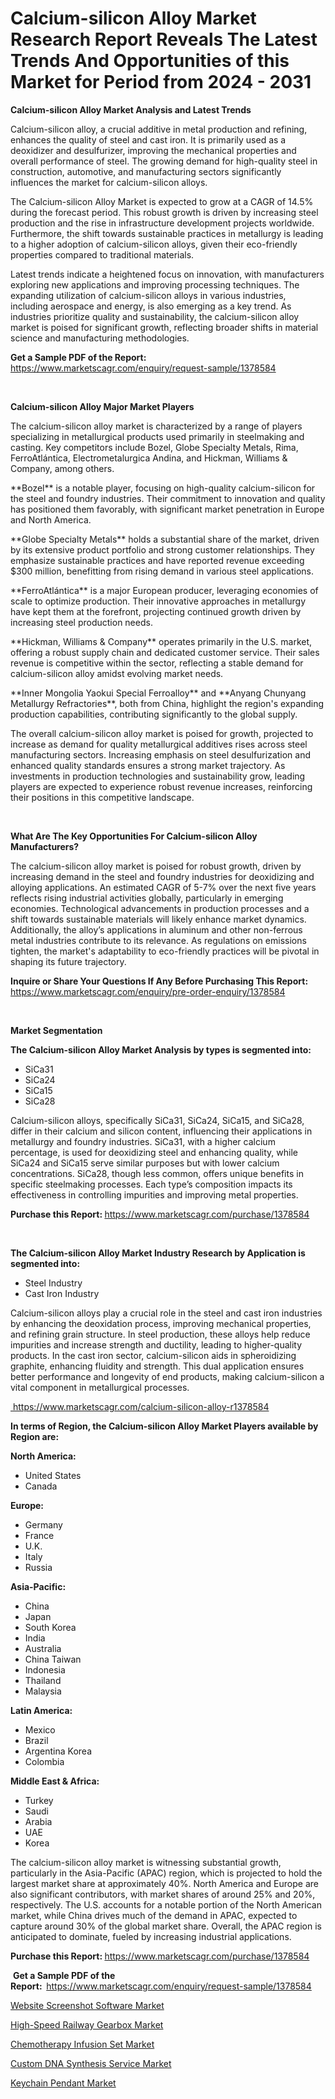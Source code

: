 <p><h1>Calcium-silicon Alloy Market Research Report Reveals The Latest Trends And Opportunities of this Market for Period from 2024 - 2031</h1></p><p><strong>Calcium-silicon Alloy Market Analysis and Latest Trends</strong></p>
<p><p>Calcium-silicon alloy, a crucial additive in metal production and refining, enhances the quality of steel and cast iron. It is primarily used as a deoxidizer and desulfurizer, improving the mechanical properties and overall performance of steel. The growing demand for high-quality steel in construction, automotive, and manufacturing sectors significantly influences the market for calcium-silicon alloys.</p><p>The Calcium-silicon Alloy Market is expected to grow at a CAGR of 14.5% during the forecast period. This robust growth is driven by increasing steel production and the rise in infrastructure development projects worldwide. Furthermore, the shift towards sustainable practices in metallurgy is leading to a higher adoption of calcium-silicon alloys, given their eco-friendly properties compared to traditional materials.</p><p>Latest trends indicate a heightened focus on innovation, with manufacturers exploring new applications and improving processing techniques. The expanding utilization of calcium-silicon alloys in various industries, including aerospace and energy, is also emerging as a key trend. As industries prioritize quality and sustainability, the calcium-silicon alloy market is poised for significant growth, reflecting broader shifts in material science and manufacturing methodologies.</p></p>
<p><strong>Get a Sample PDF of the Report:&nbsp;</strong> <a href="https://www.marketscagr.com/enquiry/request-sample/1378584?utm_campaign=1789&utm_medium=2&utm_source=Github&utm_content=ia&utm_term=05122024&utm_id=calcium-silicon-alloy">https://www.marketscagr.com/enquiry/request-sample/1378584</a></p>
<p>&nbsp;</p>
<p><strong>Calcium-silicon Alloy Major Market Players</strong></p>
<p><p>The calcium-silicon alloy market is characterized by a range of players specializing in metallurgical products used primarily in steelmaking and casting. Key competitors include Bozel, Globe Specialty Metals, Rima, FerroAtlántica, Electrometalurgica Andina, and Hickman, Williams & Company, among others.</p><p>**Bozel** is a notable player, focusing on high-quality calcium-silicon for the steel and foundry industries. Their commitment to innovation and quality has positioned them favorably, with significant market penetration in Europe and North America.</p><p>**Globe Specialty Metals** holds a substantial share of the market, driven by its extensive product portfolio and strong customer relationships. They emphasize sustainable practices and have reported revenue exceeding $300 million, benefitting from rising demand in various steel applications.</p><p>**FerroAtlántica** is a major European producer, leveraging economies of scale to optimize production. Their innovative approaches in metallurgy have kept them at the forefront, projecting continued growth driven by increasing steel production needs.</p><p>**Hickman, Williams & Company** operates primarily in the U.S. market, offering a robust supply chain and dedicated customer service. Their sales revenue is competitive within the sector, reflecting a stable demand for calcium-silicon alloy amidst evolving market needs.</p><p>**Inner Mongolia Yaokui Special Ferroalloy** and **Anyang Chunyang Metallurgy Refractories**, both from China, highlight the region's expanding production capabilities, contributing significantly to the global supply.</p><p>The overall calcium-silicon alloy market is poised for growth, projected to increase as demand for quality metallurgical additives rises across steel manufacturing sectors. Increasing emphasis on steel desulfurization and enhanced quality standards ensures a strong market trajectory. As investments in production technologies and sustainability grow, leading players are expected to experience robust revenue increases, reinforcing their positions in this competitive landscape.</p></p>
<p>&nbsp;</p>
<p><strong>What Are The Key Opportunities For Calcium-silicon Alloy Manufacturers?</strong></p>
<p><p>The calcium-silicon alloy market is poised for robust growth, driven by increasing demand in the steel and foundry industries for deoxidizing and alloying applications. An estimated CAGR of 5-7% over the next five years reflects rising industrial activities globally, particularly in emerging economies. Technological advancements in production processes and a shift towards sustainable materials will likely enhance market dynamics. Additionally, the alloy’s applications in aluminum and other non-ferrous metal industries contribute to its relevance. As regulations on emissions tighten, the market's adaptability to eco-friendly practices will be pivotal in shaping its future trajectory.</p></p>
<p><strong>Inquire or Share Your Questions If Any Before Purchasing This Report:</strong> <a href="https://www.marketscagr.com/enquiry/pre-order-enquiry/1378584?utm_campaign=1789&utm_medium=2&utm_source=Github&utm_content=ia&utm_term=05122024&utm_id=calcium-silicon-alloy">https://www.marketscagr.com/enquiry/pre-order-enquiry/1378584</a></p>
<p>&nbsp;</p>
<p><strong>Market Segmentation</strong></p>
<p><strong>The Calcium-silicon Alloy Market Analysis by types is segmented into:</strong></p>
<p><ul><li>SiCa31</li><li>SiCa24</li><li>SiCa15</li><li>SiCa28</li></ul></p>
<p><p>Calcium-silicon alloys, specifically SiCa31, SiCa24, SiCa15, and SiCa28, differ in their calcium and silicon content, influencing their applications in metallurgy and foundry industries. SiCa31, with a higher calcium percentage, is used for deoxidizing steel and enhancing quality, while SiCa24 and SiCa15 serve similar purposes but with lower calcium concentrations. SiCa28, though less common, offers unique benefits in specific steelmaking processes. Each type’s composition impacts its effectiveness in controlling impurities and improving metal properties.</p></p>
<p><strong>Purchase this Report:&nbsp;</strong><a href="https://www.marketscagr.com/purchase/1378584?utm_campaign=1789&utm_medium=2&utm_source=Github&utm_content=ia&utm_term=05122024&utm_id=calcium-silicon-alloy">https://www.marketscagr.com/purchase/1378584</a></p>
<p>&nbsp;</p>
<p><strong>The Calcium-silicon Alloy Market Industry Research by Application is segmented into:</strong></p>
<p><ul><li>Steel Industry</li><li>Cast Iron Industry</li></ul></p>
<p><p>Calcium-silicon alloys play a crucial role in the steel and cast iron industries by enhancing the deoxidation process, improving mechanical properties, and refining grain structure. In steel production, these alloys help reduce impurities and increase strength and ductility, leading to higher-quality products. In the cast iron sector, calcium-silicon aids in spheroidizing graphite, enhancing fluidity and strength. This dual application ensures better performance and longevity of end products, making calcium-silicon a vital component in metallurgical processes.</p></p>
<p><a href="https://www.marketscagr.com/calcium-silicon-alloy-r1378584?utm_campaign=1789&utm_medium=2&utm_source=Github&utm_content=ia&utm_term=05122024&utm_id=calcium-silicon-alloy">&nbsp;https://www.marketscagr.com/calcium-silicon-alloy-r1378584</a></p>
<p><strong>In terms of Region, the Calcium-silicon Alloy Market Players available by Region are:</strong></p>
<p>
    <p> <strong> North America: </strong>
        <ul>
            <li>United States</li>
            <li>Canada</li>
        </ul>
        </p> 
    <p> <strong> Europe: </strong>
        <ul>
            <li>Germany</li>
            <li>France</li>
            <li>U.K.</li>
            <li>Italy</li>
            <li>Russia</li>
        </ul>
        </p> 
    <p> <strong> Asia-Pacific: </strong>
        <ul>
            <li>China</li>
            <li>Japan</li>
            <li>South Korea</li>
            <li>India</li>
            <li>Australia</li>
            <li>China Taiwan</li>
            <li>Indonesia</li>
            <li>Thailand</li>
            <li>Malaysia</li>
        </ul>
        </p> 
    <p> <strong> Latin America: </strong>
        <ul>
            <li>Mexico</li>
            <li>Brazil</li>
            <li>Argentina Korea</li>
            <li>Colombia</li>
        </ul>
        </p> 
    <p> <strong> Middle East & Africa: </strong>
        <ul>
            <li>Turkey</li>
            <li>Saudi</li>
            <li>Arabia</li>
            <li>UAE</li>
            <li>Korea</li>
        </ul>
    </p>
    </p>
<p><p>The calcium-silicon alloy market is witnessing substantial growth, particularly in the Asia-Pacific (APAC) region, which is projected to hold the largest market share at approximately 40%. North America and Europe are also significant contributors, with market shares of around 25% and 20%, respectively. The U.S. accounts for a notable portion of the North American market, while China drives much of the demand in APAC, expected to capture around 30% of the global market share. Overall, the APAC region is anticipated to dominate, fueled by increasing industrial applications.</p></p>
<p><strong>Purchase this Report: </strong><a href="https://www.marketscagr.com/purchase/1378584?utm_campaign=1789&utm_medium=2&utm_source=Github&utm_content=ia&utm_term=05122024&utm_id=calcium-silicon-alloy">https://www.marketscagr.com/purchase/1378584</a></p>
<p>&nbsp;<strong>Get a Sample PDF of the Report:&nbsp;&nbsp;</strong><a href="https://www.marketscagr.com/enquiry/request-sample/1378584?utm_campaign=1789&utm_medium=2&utm_source=Github&utm_content=ia&utm_term=05122024&utm_id=calcium-silicon-alloy">https://www.marketscagr.com/enquiry/request-sample/1378584</a></p>
<p><strong></strong></p>
<p><p><a href="https://www.linkedin.com/pulse/market-trends-report-analyzing-website-screenshot-software-q4ete?utm_campaign=1789&utm_medium=2&utm_source=Github&utm_content=ia&utm_term=05122024&utm_id=calcium-silicon-alloy">Website Screenshot Software Market</a></p><p><a href="https://issuu.com/reportprime-2/docs/high-speed-railway-gearbox-market-size-2030.pptx?utm_campaign=1789&utm_medium=2&utm_source=Github&utm_content=ia&utm_term=05122024&utm_id=calcium-silicon-alloy">High-Speed Railway Gearbox Market</a></p><p><a href="https://www.linkedin.com/pulse/chemotherapy-infusion-set-market-size-forecast-2024-2031-bzkbf?utm_campaign=1789&utm_medium=2&utm_source=Github&utm_content=ia&utm_term=05122024&utm_id=calcium-silicon-alloy">Chemotherapy Infusion Set Market</a></p><p><a href="https://issuu.com/reportprime-2/docs/custom-dna-synthesis-service-market-size-2030.pptx?utm_campaign=1789&utm_medium=2&utm_source=Github&utm_content=ia&utm_term=05122024&utm_id=calcium-silicon-alloy">Custom DNA Synthesis Service Market</a></p><p><a href="https://www.linkedin.com/pulse/strategic-market-research-report-keychain-pendant-anticipated-rckdc?utm_campaign=1789&utm_medium=2&utm_source=Github&utm_content=ia&utm_term=05122024&utm_id=calcium-silicon-alloy">Keychain Pendant Market</a></p></p>
